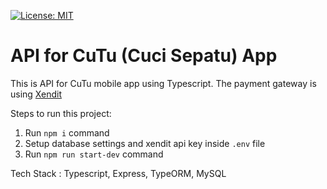 [![License: MIT](https://img.shields.io/badge/License-MIT-yellow.svg)](https://opensource.org/licenses/MIT)
# API for CuTu (Cuci Sepatu) App

This is API for CuTu mobile app using Typescript. 
The payment gateway is using [Xendit](https://www.xendit.co/en-id/)

Steps to run this project:

1. Run `npm i` command
2. Setup database settings and xendit api key inside `.env` file
3. Run `npm run start-dev` command


Tech Stack : Typescript, Express, TypeORM, MySQL